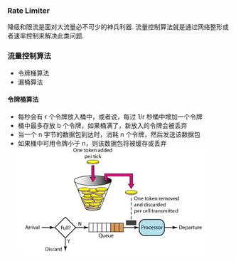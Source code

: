 ### Rate Limiter
降级和限流是面对大流量必不可少的神兵利器. 流量控制算法就是通过网络整形或者速率控制来解决此类问题.

### 流量控制算法
- 令牌桶算法
- 漏桶算法

#### 令牌桶算法
- 每秒会有 r 个令牌放入桶中，或者说，每过 1/r 秒桶中增加一个令牌
- 桶中最多存放 b 个令牌，如果桶满了，新放入的令牌会被丢弃
- 当一个 n 字节的数据包到达时，消耗 n 个令牌，然后发送该数据包
- 如果桶中可用令牌小于 n，则该数据包将被缓存或丢弃
![avatar](images/token_bucket.jpeg)